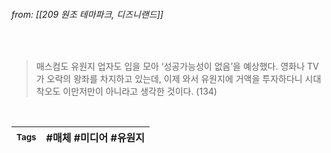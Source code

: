 
###### from: [[209 원조 테마파크, 디즈니랜드]]

<br/>

>매스컴도 유원지 업자도 입을 모아 ‘성공가능성이 없음’을 예상했다. 영화나 TV가 오락의 왕좌를 차지하고 있는데, 이제 와서 유원지에 거액을 투자하다니 시대착오도 이만저만이 아니라고 생각한 것이다. (134) 

<br/>

| <small> Tags </small> | #매체 #미디어 #유원지  |
| --- | --- |
